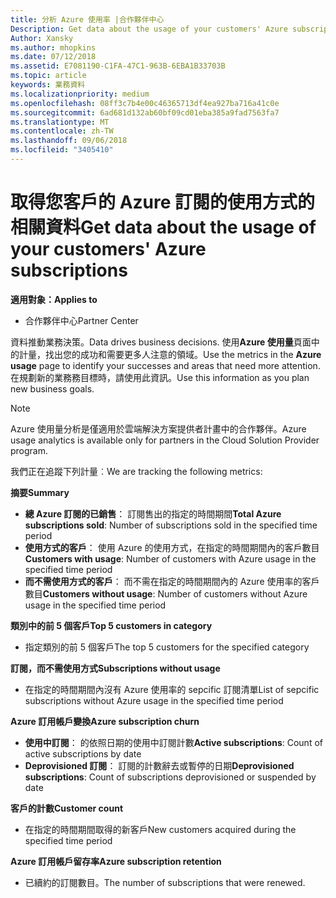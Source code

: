 ```yaml
---
title: 分析 Azure 使用率 |合作夥伴中心
Description: Get data about the usage of your customers' Azure subscriptions.
Author: Xansky
ms.author: mhopkins
ms.date: 07/12/2018
ms.assetid: E7081190-C1FA-47C1-963B-6EBA1B33703B
ms.topic: article
keywords: 業務資料
ms.localizationpriority: medium
ms.openlocfilehash: 08ff3c7b4e00c46365713df4ea927ba716a41c0e
ms.sourcegitcommit: 6ad681d132ab60bf09cd01eba385a9fad7563fa7
ms.translationtype: MT
ms.contentlocale: zh-TW
ms.lasthandoff: 09/06/2018
ms.locfileid: "3405410"
---
```

# <a name="get-data-about-the-usage-of-your-customers-azure-subscriptions"></a><span data-ttu-id="4d22e-103">取得您客戶的 Azure 訂閱的使用方式的相關資料</span><span class="sxs-lookup"><span data-stu-id="4d22e-103">Get data about the usage of your customers' Azure subscriptions</span></span> 

**<span data-ttu-id="4d22e-104">適用對象：</span><span class="sxs-lookup"><span data-stu-id="4d22e-104">Applies to</span></span>**
- <span data-ttu-id="4d22e-105">合作夥伴中心</span><span class="sxs-lookup"><span data-stu-id="4d22e-105">Partner Center</span></span>

<span data-ttu-id="4d22e-106">資料推動業務決策。</span><span class="sxs-lookup"><span data-stu-id="4d22e-106">Data drives business decisions.</span></span> <span data-ttu-id="4d22e-107">使用**Azure 使用量**頁面中的計量，找出您的成功和需要更多人注意的領域。</span><span class="sxs-lookup"><span data-stu-id="4d22e-107">Use the metrics in the **Azure usage** page to identify your successes and areas that need more attention.</span></span> <span data-ttu-id="4d22e-108">在規劃新的業務務目標時，請使用此資訊。</span><span class="sxs-lookup"><span data-stu-id="4d22e-108">Use this information as you plan new business goals.</span></span>

> [!NOTE]
> <span data-ttu-id="4d22e-109">Azure 使用量分析是僅適用於雲端解決方案提供者計畫中的合作夥伴。</span><span class="sxs-lookup"><span data-stu-id="4d22e-109">Azure usage  analytics is available only for partners in the Cloud Solution Provider program.</span></span>

<span data-ttu-id="4d22e-110">我們正在追蹤下列計量︰</span><span class="sxs-lookup"><span data-stu-id="4d22e-110">We are tracking the following metrics:</span></span>

**<span data-ttu-id="4d22e-111">摘要</span><span class="sxs-lookup"><span data-stu-id="4d22e-111">Summary</span></span>**  
 - <span data-ttu-id="4d22e-112">**總 Azure 訂閱的已銷售**： 訂閱售出的指定的時間期間</span><span class="sxs-lookup"><span data-stu-id="4d22e-112">**Total Azure subscriptions sold**: Number of subscriptions sold in the specified time period</span></span>  
 - <span data-ttu-id="4d22e-113">**使用方式的客戶**： 使用 Azure 的使用方式，在指定的時間期間內的客戶數目</span><span class="sxs-lookup"><span data-stu-id="4d22e-113">**Customers with usage**: Number of customers with Azure usage in the specified time period</span></span>  
 - <span data-ttu-id="4d22e-114">**而不需使用方式的客戶**： 而不需在指定的時間期間內的 Azure 使用率的客戶數目</span><span class="sxs-lookup"><span data-stu-id="4d22e-114">**Customers without usage**: Number of customers without Azure usage in the specified time period</span></span>  

**<span data-ttu-id="4d22e-115">類別中的前 5 個客戶</span><span class="sxs-lookup"><span data-stu-id="4d22e-115">Top 5 customers in category</span></span>**  
 -  <span data-ttu-id="4d22e-116">指定類別的前 5 個客戶</span><span class="sxs-lookup"><span data-stu-id="4d22e-116">The top 5 customers for the specified category</span></span>  

**<span data-ttu-id="4d22e-117">訂閱，而不需使用方式</span><span class="sxs-lookup"><span data-stu-id="4d22e-117">Subscriptions without usage</span></span>**  
 -  <span data-ttu-id="4d22e-118">在指定的時間期間內沒有 Azure 使用率的 sepcific 訂閱清單</span><span class="sxs-lookup"><span data-stu-id="4d22e-118">List of sepcific subscriptions without Azure usage in the specified time period</span></span>  

**<span data-ttu-id="4d22e-119">Azure 訂用帳戶變換</span><span class="sxs-lookup"><span data-stu-id="4d22e-119">Azure subscription churn</span></span>**  
 - <span data-ttu-id="4d22e-120">**使用中訂閱**： 的依照日期的使用中訂閱計數</span><span class="sxs-lookup"><span data-stu-id="4d22e-120">**Active subscriptions**: Count of active subscriptions by date</span></span>  
 - <span data-ttu-id="4d22e-121">**Deprovisioned 訂閱**： 訂閱的計數辭去或暫停的日期</span><span class="sxs-lookup"><span data-stu-id="4d22e-121">**Deprovisioned subscriptions**: Count of subscriptions deprovisioned or suspended by date</span></span>  

**<span data-ttu-id="4d22e-122">客戶的計數</span><span class="sxs-lookup"><span data-stu-id="4d22e-122">Customer count</span></span>**
 - <span data-ttu-id="4d22e-123">在指定的時間期間取得的新客戶</span><span class="sxs-lookup"><span data-stu-id="4d22e-123">New customers acquired during the specified time period</span></span>  

**<span data-ttu-id="4d22e-124">Azure 訂用帳戶留存率</span><span class="sxs-lookup"><span data-stu-id="4d22e-124">Azure subscription retention</span></span>**  
 - <span data-ttu-id="4d22e-125">已續約的訂閱數目。</span><span class="sxs-lookup"><span data-stu-id="4d22e-125">The number of subscriptions that were renewed.</span></span>   
  